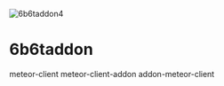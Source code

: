 ![6b6taddon4](https://user-images.githubusercontent.com/123299878/232229282-e4a941ad-0ced-442b-95c3-94f9bfc615ea.png)


# 6b6taddon
meteor-client meteor-client-addon addon-meteor-client 
